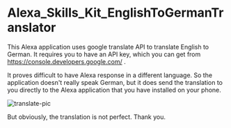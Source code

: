 # Alexa_Skills_Kit_EnglishToGermanTranslator

This Alexa application uses google translate API to translate English to German. It requires you to have an API key, which you can get from https://console.developers.google.com/ .

It proves difficult to have Alexa response in a different language. So the application doesn't really speak German, but it does send the translation to you directly to the Alexa application that you have installed on your phone. 

![translate-pic](https://user-images.githubusercontent.com/25237239/35787117-bf919ba6-0a23-11e8-8d0a-5abca1d7d999.jpg)

But obviously, the translation is not perfect. Thank you.
